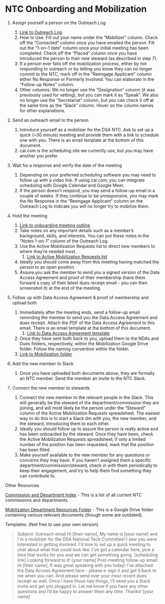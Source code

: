 # NTC Onboarding and Mobilization

1. Assign yourself a person on the Outreach Log

   1. [Link to Outreach Log](https://docs.google.com/spreadsheets/d/1G8hvQ8lS135cPAKUlJNEVZRL8IBFWR6q-yJ6LUCYU14/edit#gid=1691665416)
   2. How to Use: Fill out your name under the “Mobilizer” column. Check off the “Contacted” column once you have emailed the person. Fill out the “1-on-1 date” column once your initial meeting has been completed. Check off the “Placed” column once you have introduced the person to their new steward (as described in step 7).
   3. If a person ever falls off the mobilization process, either by not responding to outreach or by letting you know they can no longer commit to the NTC, mark off in the “Reengage Applicant” column either No Response or Formerly Involved. You can elaborate in the “Follow-up Notes” column.
   4. Other columns: We no longer use the “Designation” column (it was previously used for vetting), but you can mark it as “Speak”. We also no longer use the “Secretariat” column, but you can check it off at the same time as the “Slack” column. Hover on the column names for other explanations.
2. Send an outreach email to the person

   1. Introduce yourself as a mobilizer for the DSA NTC. Ask to set up a quick (~30 minute) meeting and provide them with a link to schedule one with you. There is an email template at the bottom of this document.
   2. cal.com is the scheduling site we currently use, but you may have another you prefer.
3. Wait for a response and verify the date of the meeting

   1. Depending on your preferred scheduling software you may need to follow up with a video link. If using cal.com, you can integrate scheduling with Google Calendar and Google Meet.
   2. If the person doesn’t respond, you may send a follow-up email in a couple of weeks. If they continue to be unresponsive, you may mark the No Response in the “Reengage Applicant” column on the Outreach Log to indicate you will no longer try to mobilize them.
4. Hold the meeting

   1. [Link to onboarding meeting outline](https://docs.google.com/document/d/1v8AruUevritCvR6ijQKgSgM6yEw7Z2QKJe69bhCQLVs/edit)
   2. Take notes on any important details such as a member’s background, skills, and interests. You can put these notes in the “Notes 1-on-1” column of the Outreach Log.
   3. Use the Active Mobilization Requests list to direct new members to where they’re needed most.
      1. [Link to Active Mobilization Requests list](https://docs.google.com/spreadsheets/d/1VCF6-W6jcej0UJvfd5N4ARrubjfkdPmEzT5pEiSsQpM/edit#gid=0)
   4. Ideally you should come away from this meeting having matched the person to an open position.
   5. Assure you ask the member to send you a signed version of the Data Access Agreement and proof of their membership (have them forward a copy of their latest dues receipt email - you can then screenshot it) at the end of the meeting.
5. Follow up with Data Access Agreement & proof of membership and upload both

   1. Immediately after the meeting ends, send a follow-up email reminding the member to send you the Data Access Agreement and dues receipt. Attach the PDF of the Data Access Agreement to this email. There is an email template at the bottom of this document.
      1. [Link to Data Access Agreement template](https://drive.google.com/file/d/1v_3ngh_s5DO1Cy09cwDrj3bj8_o9JMF8/view?usp=sharing)
   2. Once they have sent both back to you, upload them to the NDAs and Dues folders, respectively, within the Mobilization Google Drive folder. Follow the naming convention within the folder.
   3. [Link to Mobilization folder](https://drive.google.com/drive/folders/1p_OCfuVlgWrs1fp9pcISYBDDRbmL1xQm)
6. Add the new member to Slack

   1. Once you have uploaded both documents above, they are formally an NTC member. Send the member an invite to the NTC Slack.
7. Connect the new member to stewards

   1. Connect the new member to the relevant people in the Slack. This will generally be the steward of the department/commission they are joining, and will most likely be the person under the “Steward” column of the Active Mobilization Requests spreadsheet. The easiest way to do this is to start a Slack dm with you, the new member, and the steward, introducing them to each other.
   2. Ideally you should follow up to assure the person is really active and has been onboarded by the steward. Once they have been, check the Active Mobilization Requests spreadsheet; if only a limited number of the position has been requested, mark that the position has been filled.
   3. Make yourself available to the new member for any questions or concerns they may have. If you haven’t assigned them a specific department/commission/steward, check in with them periodically to keep their engagement, and try to help them find something they can contribute to.

Other Resources

[Commission and Department Index](https://docs.google.com/spreadsheets/d/18YxM8qcQj20KiT7hbPS_ICj-dsps8LV_4vqsyWnemwA/edit) - This is a list of all current NTC commissions and departments.

[Mobilization Department Resources Folder](https://drive.google.com/drive/folders/1WFnN_kQhkkYay9Fy7efbyyc-6NI2SmGZ) - This is a Google Drive folder containing various relevant documents (though some are outdated).

Templates: (feel free to use your own version)

> Subject: Outreach email
> Hi [their name],
> My name is [your name] and I'm a mobilizer for the DSA National Tech Committee! I saw you were interested in getting involved. I'd love to set up a quick meeting to chat about what that could look like. I've got a calendar here, pick a time that works for you and we can get something going.
> [scheduling link]
> Looking forward to it!
> [your name]
> Post-meeting follow-up email:
> Hi [their name],
> It was great speaking with you today! I’ve attached the Data Access Agreement here - please e-sign it and get it back to me when you can. And please send over your most recent dues receipt as well. Once I have those two things, I’ll send you a Slack invite and get you plugged in.
> Let me know if you have any other questions and I’d be happy to answer them any time.
> Thanks!
> [your name]
